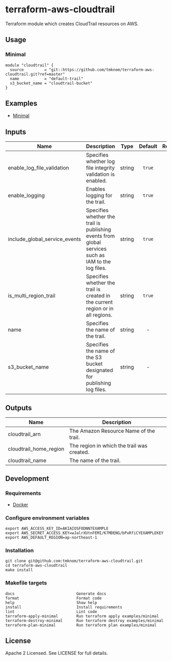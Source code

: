 # terraform-aws-cloudtrail

Terraform module which creates CloudTrail resources on AWS.

## Usage

### Minimal

```hcl
module "cloudtrail" {
  source         = "git::https://github.com/tmknom/terraform-aws-cloudtrail.git?ref=master"
  name           = "default-trail"
  s3_bucket_name = "cloudtrail-bucket"
}
```

## Examples

- [Minimal](https://github.com/tmknom/terraform-aws-cloudtrail/tree/master/examples/minimal)

## Inputs

| Name | Description | Type | Default | Required |
|------|-------------|:----:|:-----:|:-----:|
| enable_log_file_validation | Specifies whether log file integrity validation is enabled. | string | `true` | no |
| enable_logging | Enables logging for the trail. | string | `true` | no |
| include_global_service_events | Specifies whether the trail is publishing events from global services such as IAM to the log files. | string | `true` | no |
| is_multi_region_trail | Specifies whether the trail is created in the current region or in all regions. | string | `true` | no |
| name | Specifies the name of the trail. | string | - | yes |
| s3_bucket_name | Specifies the name of the S3 bucket designated for publishing log files. | string | - | yes |

## Outputs

| Name | Description |
|------|-------------|
| cloudtrail_arn | The Amazon Resource Name of the trail. |
| cloudtrail_home_region | The region in which the trail was created. |
| cloudtrail_name | The name of the trail. |

## Development

### Requirements

- [Docker](https://www.docker.com/)

### Configure environment variables

```shell
export AWS_ACCESS_KEY_ID=AKIAIOSFODNN7EXAMPLE
export AWS_SECRET_ACCESS_KEY=wJalrXUtnFEMI/K7MDENG/bPxRfiCYEXAMPLEKEY
export AWS_DEFAULT_REGION=ap-northeast-1
```

### Installation

```shell
git clone git@github.com:tmknom/terraform-aws-cloudtrail.git
cd terraform-aws-cloudtrail
make install
```

### Makefile targets

```text
docs                           Generate docs
format                         Format code
help                           Show help
install                        Install requirements
lint                           Lint code
terraform-apply-minimal        Run terraform apply examples/minimal
terraform-destroy-minimal      Run terraform destroy examples/minimal
terraform-plan-minimal         Run terraform plan examples/minimal
```

## License

Apache 2 Licensed. See LICENSE for full details.
